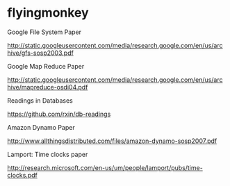 flyingmonkey
============

Google File System Paper

http://static.googleusercontent.com/media/research.google.com/en/us/archive/gfs-sosp2003.pdf

Google Map Reduce Paper

http://static.googleusercontent.com/media/research.google.com/en/us/archive/mapreduce-osdi04.pdf

Readings in Databases

https://github.com/rxin/db-readings

Amazon Dynamo Paper

http://www.allthingsdistributed.com/files/amazon-dynamo-sosp2007.pdf

Lamport: Time clocks paper

http://research.microsoft.com/en-us/um/people/lamport/pubs/time-clocks.pdf


